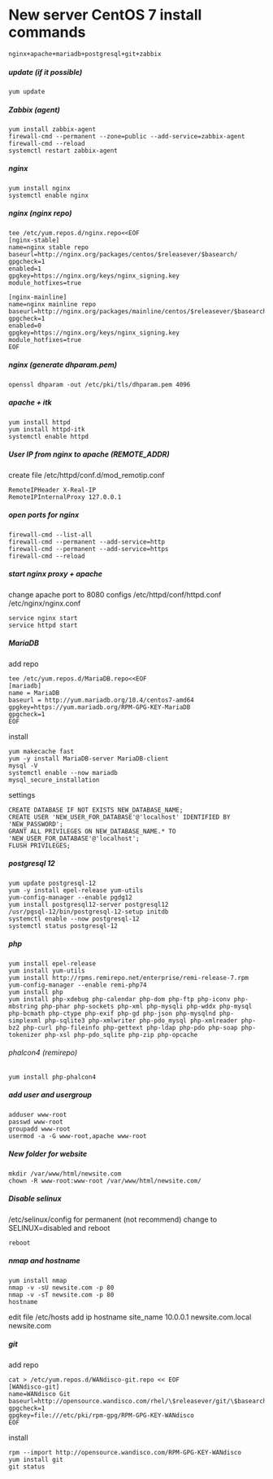 # New server CentOS 7 install commands

```console
nginx+apache+mariadb+postgresql+git+zabbix
```

##### update (if it possible)
```console
yum update
```

##### Zabbix (agent)
```console
yum install zabbix-agent 
firewall-cmd --permanent --zone=public --add-service=zabbix-agent 
firewall-cmd --reload 
systemctl restart zabbix-agent
```

##### nginx
```console
yum install nginx 
systemctl enable nginx
```
##### nginx (nginx repo)
```console
tee /etc/yum.repos.d/nginx.repo<<EOF  
[nginx-stable]
name=nginx stable repo
baseurl=http://nginx.org/packages/centos/$releasever/$basearch/
gpgcheck=1
enabled=1
gpgkey=https://nginx.org/keys/nginx_signing.key
module_hotfixes=true

[nginx-mainline]
name=nginx mainline repo
baseurl=http://nginx.org/packages/mainline/centos/$releasever/$basearch/
gpgcheck=1
enabled=0
gpgkey=https://nginx.org/keys/nginx_signing.key
module_hotfixes=true
EOF
```

##### nginx (generate dhparam.pem)
```console
openssl dhparam -out /etc/pki/tls/dhparam.pem 4096
```
##### apache + itk
```console
yum install httpd 
yum install httpd-itk 
systemctl enable httpd
```
##### User IP from nginx to apache (REMOTE_ADDR)
create file /etc/httpd/conf.d/mod_remotip.conf
```console
RemoteIPHeader X-Real-IP
RemoteIPInternalProxy 127.0.0.1
```
##### open ports for nginx
```console
firewall-cmd --list-all 
firewall-cmd --permanent --add-service=http 
firewall-cmd --permanent --add-service=https 
firewall-cmd --reload
```
##### start nginx proxy + apache
change apache port to 8080 
configs
/etc/httpd/conf/httpd.conf 
/etc/nginx/nginx.conf

```console
service nginx start 
service httpd start
```
##### MariaDB
add repo
```console
tee /etc/yum.repos.d/MariaDB.repo<<EOF  
[mariadb]
name = MariaDB 
baseurl = http://yum.mariadb.org/10.4/centos7-amd64 
gpgkey=https://yum.mariadb.org/RPM-GPG-KEY-MariaDB 
gpgcheck=1 
EOF
```
install
```console
yum makecache fast
yum -y install MariaDB-server MariaDB-client
mysql -V
systemctl enable --now mariadb 
mysql_secure_installation
```
settings
```console
CREATE DATABASE IF NOT EXISTS NEW_DATABASE_NAME; 
CREATE USER 'NEW_USER_FOR_DATABASE'@'localhost' IDENTIFIED BY 'NEW_PASSWORD'; 
GRANT ALL PRIVILEGES ON NEW_DATABASE_NAME.* TO 'NEW_USER_FOR_DATABASE'@'localhost'; 
FLUSH PRIVILEGES;
```

##### postgresql 12
```console
yum update postgresql-12
yum -y install epel-release yum-utils
yum-config-manager --enable pgdg12
yum install postgresql12-server postgresql12
/usr/pgsql-12/bin/postgresql-12-setup initdb
systemctl enable --now postgresql-12
systemctl status postgresql-12
```

##### php
```console
yum install epel-release 
yum install yum-utils 
yum install http://rpms.remirepo.net/enterprise/remi-release-7.rpm 
yum-config-manager --enable remi-php74 
yum install php 
yum install php-xdebug php-calendar php-dom php-ftp php-iconv php-mbstring php-phar php-sockets php-xml php-mysqli php-wddx php-mysql php-bcmath php-ctype php-exif php-gd php-json php-mysqlnd php-simplexml php-sqlite3 php-xmlwriter php-pdo_mysql php-xmlreader php-bz2 php-curl php-fileinfo php-gettext php-ldap php-pdo php-soap php-tokenizer php-xsl php-pdo_sqlite php-zip php-opcache
```
###### phalcon4 (remirepo)
```console
yum install php-phalcon4
```

##### add user and usergroup
```console
adduser www-root 
passwd www-root 
groupadd www-root 
usermod -a -G www-root,apache www-root
```
##### New folder for website
```console
mkdir /var/www/html/newsite.com 
chown -R www-root:www-root /var/www/html/newsite.com/
```
##### Disable selinux
/etc/selinux/config
for permanent (not recommend) change to SELINUX=disabled and reboot
```console
reboot
```
##### nmap and hostname
```console
yum install nmap
nmap -v -sU newsite.com -p 80 
nmap -v -sT newsite.com -p 80 
hostname
```
edit file /etc/hosts
add ip hostname site_name
10.0.0.1 newsite.com.local newsite.com

##### git
add repo
```console
cat > /etc/yum.repos.d/WANdisco-git.repo << EOF 
[WANdisco-git] 
name=WANdisco Git 
baseurl=http://opensource.wandisco.com/rhel/\$releasever/git/\$basearch 
gpgcheck=1 
gpgkey=file:///etc/pki/rpm-gpg/RPM-GPG-KEY-WANdisco 
EOF
```
install
```console
rpm --import http://opensource.wandisco.com/RPM-GPG-KEY-WANdisco 
yum install git 
git status
```
